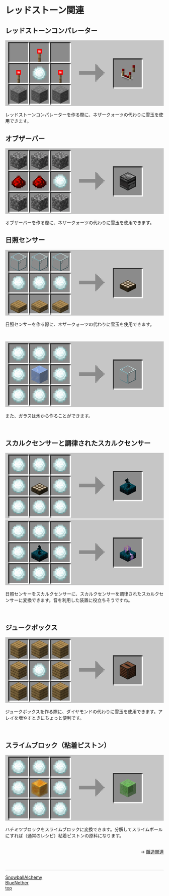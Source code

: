# レッドストーン関連

## レッドストーンコンパレーター

![SnowballAlchemy](./../images/comparator.png)

レッドストーンコンパレーターを作る際に、ネザークォーツの代わりに雪玉を使用できます。

## オブザーバー

![SnowballAlchemy](./../images/observer.png)

オブザーバーを作る際に、ネザークォーツの代わりに雪玉を使用できます。

## 日照センサー

![SnowballAlchemy](./../images/daylight_detector.png)

日照センサーを作る際に、ネザークォーツの代わりに雪玉を使用できます。

<br>

![SnowballAlchemy](./../images/glass.png)

また、ガラスは氷から作ることができます。

<br>

## スカルクセンサーと調律されたスカルクセンサー

![SnowballAlchemy](./../images/sculk_sensor.png)
![SnowballAlchemy](./../images/calibrated_sculk_sensor.png)

日照センサーをスカルクセンサーに、スカルクセンサーを調律されたスカルクセンサーに変換できます。音を利用した装置に役立ちそうですね。

<br>

## ジュークボックス

![SnowballAlchemy](./../images/jukebox.png)

ジュークボックスを作る際に、ダイヤモンドの代わりに雪玉を使用できます。アレイを増やすときにちょっと便利です。

<br>

## スライムブロック（粘着ピストン）

![SnowballAlchemy](./../images/slime_block.png)

ハチミツブロックをスライムブロックに変換できます。分解してスライムボールにすれば（通常のレシピ）粘着ピストンの原料になります。

<br>

<div align="right">
→ <a href="./brewing">醸造関連</a>
</div><br>

<br>

---

[SnowballAlchemy](./index.md) <br>
[BlueNether](./../blue_nether/index.md)<br>
[top](./../index.md)
